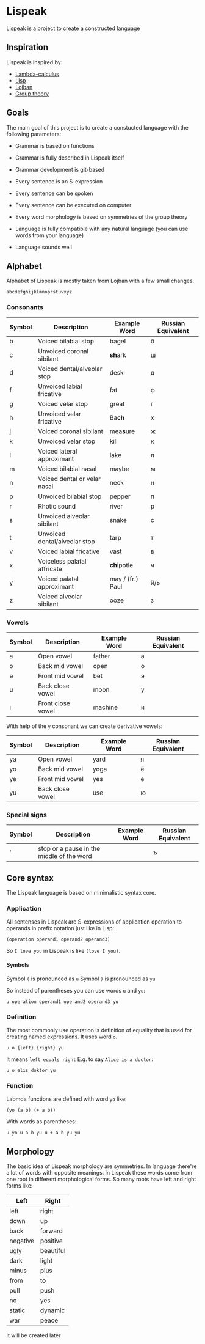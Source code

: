 # Lispeak

Lispeak is a project to create a constructed language

## Inspiration

Lispeak is inspired by:

- [Lambda-calculus](https://en.wikipedia.org/wiki/Lambda_calculus)
- [Lisp](https://en.wikipedia.org/wiki/Lisp)
- [Lojban](https://en.wikipedia.org/wiki/Lojban)
- [Group theory](https://en.wikipedia.org/wiki/Group_theory)

## Goals

The main goal of this project is to create a constucted language with the following parameters:

- Grammar is based on functions
- Grammar is fully described in Lispeak itself
- Grammar development is git-based
  
- Every sentence is an S-expression
- Every sentence can be spoken
- Every sentence can be executed on computer
  
- Every word morphology is based on symmetries of the group theory
- Language is fully compatible with any natural language (you can use words from your language)
- Language sounds well

## Alphabet

Alphabet of Lispeak is mostly taken from Lojban with a few small changes.

```
abcdefghijklmnoprstuvxyz
```

### Consonants

| Symbol | Description                   | Example Word     | Russian Equivalent |
| ------ | ----------------------------- | ---------------- | ------------------ |
| b      | Voiced bilabial stop          | bagel            | б                  |
| c      | Unvoiced coronal sibilant     | <b>sh</b>ark     | ш                  |
| d      | Voiced dental/alveolar stop   | desk             | д                  |
| f      | Unvoiced labial fricative     | fat              | ф                  |
| g      | Voiced velar stop             | great            | г                  |
| h      | Unvoiced velar fricative      | Ba<b>ch</b>      | х                  |
| j      | Voiced coronal sibilant       | mea<b>s</b>ure   | ж                  |
| k      | Unvoiced velar stop           | kill             | к                  |
| l      | Voiced lateral approximant    | lake             | л                  |
| m      | Voiced bilabial nasal         | maybe            | м                  |
| n      | Voiced dental or velar nasal  | neck             | н                  |
| p      | Unvoiced bilabial stop        | pepper           | п                  |
| r      | Rhotic sound                  | river            | р                  |
| s      | Unvoiced alveolar sibilant    | snake            | с                  |
| t      | Unvoiced dental/alveolar stop | tarp             | т                  |
| v      | Voiced labial fricative       | vast             | в                  |
| x      | Voiceless palatal affricate   | <b>ch</b>ipotle  | ч                  |
| y      | Voiced palatal approximant    | may / (fr.) Paul | й/ь                |
| z      | Voiced alveolar sibilant      | ooze             | з                  |

### Vowels

| Symbol | Description       | Example Word | Russian Equivalent |
| ------ | ----------------- | ------------ | ------------------ |
| a      | Open vowel        | father       | а                  |
| o      | Back mid vowel    | open         | о                  |
| e      | Front mid vowel   | bet          | э                  |
| u      | Back close vowel  | moon         | у                  |
| i      | Front close vowel | machine      | и                  |

With help of the `y` consonant we can create derivative vowels:

| Symbol | Description      | Example Word | Russian Equivalent |
| ------ | ---------------- | ------------ | ------------------ |
| ya     | Open vowel       | yard         | я                  |
| yo     | Back mid vowel   | yoga         | ё                  |
| ye     | Front mid vowel  | yes          | е                  |
| yu     | Back close vowel | use          | ю                  |

### Special signs

| Symbol | Description                               | Example Word | Russian Equivalent |
| ------ | ----------------------------------------- | ------------ | ------------------ |
| '      | stop or a pause in the middle of the word |              | ъ                  |

## Core syntax

The Lispeak language is based on minimalistic syntax core. 

### Application

All sentenses in Lispeak are S-expressions of application operation to operands in prefix notation just like in Lisp:

```
(operation operand1 operand2 operand3)
```

So `I love you` in Lispeak is like `(love I you)`.

#### Symbols

Symbol `(` is pronounced as `u`
Symbol `)` is pronounced as `yu`

So instead of parentheses you can use words `u` and `yu`:

```
u operation operand1 operand2 operand3 yu
```

### Definition

The most commonly use operation is definition of equality that is used for creating named expressions. It uses word `o`.

```
u o {left} {right} yu
```

It means `left equals right`
E.g. to say `Alice is a doctor`:

```
u o elis doktor yu
```

### Function

Labmda functions are defined with word `yo` like:

```
(yo (a b) (+ a b))
```

With words as parentheses:
```
u yo u a b yu u + a b yu yu
```

## Morphology

The basic idea of Lispeak morphology are symmetries. In language there're a lot of words with opposite meanings. In Lispeak these words come from one root in different morphological forms. So many roots have left and right forms like:

| Left     | Right     |
| -------- | --------- |
| left     | right     |
| down     | up        |
| back     | forward   |
| negative | positive  |
| ugly     | beautiful |
| dark     | light     |
| minus    | plus      |
| from     | to        |
| pull     | push      |
| no       | yes       |
| static   | dynamic   |
| war      | peace     |

It will be created later
